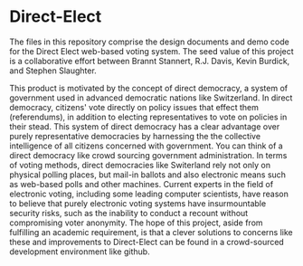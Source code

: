 Direct-Elect
============

The files in this repository comprise the design documents and demo code for the Direct Elect web-based voting system.  The seed value of this project is a collaborative effort between Brannt Stannert, R.J. Davis, Kevin Burdick, and Stephen Slaughter.

This product is motivated by the concept of direct democracy, a system of government used in advanced democratic nations like Switzerland.  In direct democracy, citizens' vote directly on policy issues that effect them (referendums), in addition to electing representatives to vote on policies in their stead.  This system of direct democracy has a clear advantage over purely representative democracies by harnessing the the collective intelligence of all citizens concerned with government.  You can think of a direct democracy like crowd sourcing government administration.  In terms of voting methods, direct democracies like Switerland rely not only on physical polling places, but mail-in ballots and also electronic means such as web-based polls and other machines. Current experts in the field of electronic voting, including some leading computer scientists, have reason to believe that purely electronic voting systems have insurmountable security risks, such as the inability to conduct a recount without compromising voter anonymity. The hope of this project, aside from fulfilling an academic requirement, is that a clever solutions to concerns like these and improvements to Direct-Elect can be found in a crowd-sourced development environment like github.   
